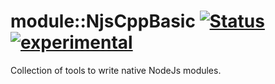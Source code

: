 
# module::NjsCppBasic [![Status](https://github.com/Wandalen/wNjsCppBasic/workflows/Publish/badge.svg)](https://github.com/Wandalen/wNjsCppBasic/actions?query=workflow%3APublish) [![experimental](https://img.shields.io/badge/stability-experimental-orange.svg)](https://github.com/emersion/stability-badges#experimental)

Collection of tools to write native NodeJs modules.
